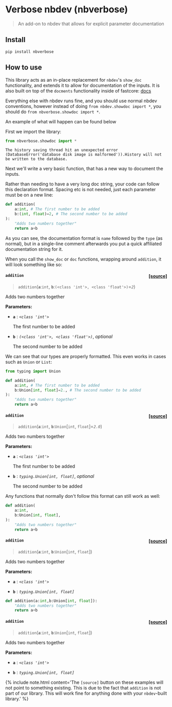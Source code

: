 
# Verbose nbdev (nbverbose)
> An add-on to nbdev that allows for explicit parameter documentation


## Install

`pip install nbverbose`

## How to use

This library acts as an in-place replacement for `nbdev`'s `show_doc` functionality, and extends it to allow for documentation of the inputs. It is also built on top of the `docments` functionality inside of fastcore: [docs](https://fastcore.fast.ai/docments)

Everything else with nbdev runs fine, and you should use normal nbdev conventions, however instead of doing `from nbdev.showdoc import *`, you should do `from nbverbose.showdoc import *`.

An example of what will happen can be found below

First we import the library:

```python
from nbverbose.showdoc import *
```

    The history saving thread hit an unexpected error (DatabaseError('database disk image is malformed')).History will not be written to the database.


Next we'll write a very basic function, that has a new way to document the inputs.

Rather than needing to have a very long doc string, your code can follow this declaration format. Spacing etc is not needed, just each parameter must be on a new line:

```python
def addition(
    a:int, # The first number to be added
    b:(int, float)=2, # The second number to be added
):
    "Adds two numbers together"
    return a+b
```

As you can see, the documentation format is `name` followed by  the `type` (as normal), but in a single-line comment afterwards you put a quick affiliated documentation string for it. 

When you call the `show_doc` or `doc` functions, wrapping around `addition`, it will look something like so:


<h4 id="addition" class="doc_header"><code>addition</code><a href="__main__.py#L1" class="source_link" style="float:right">[source]</a></h4>

> <code>addition</code>(**`a`**:`int`, **`b`**:`(<class 'int'>, <class 'float'>)`=*`2`*)

Adds two numbers together

**Parameters:**


 - **`a`** : *`<class 'int'>`*	<p>The first number to be added</p>


 - **`b`** : *`(<class 'int'>, <class 'float'>)`*, *optional*	<p>The second number to be added</p>




We can see that our types are properly formatted. This even works in cases such as `Union` or `List`:

```python
from typing import Union

def addition(
    a:int, # The first number to be added
    b:Union[int, float]=2., # The second number to be added
):
    "Adds two numbers together"
    return a+b
```


<h4 id="addition" class="doc_header"><code>addition</code><a href="__main__.py#L3" class="source_link" style="float:right">[source]</a></h4>

> <code>addition</code>(**`a`**:`int`, **`b`**:`Union`\[`int`, `float`\]=*`2.0`*)

Adds two numbers together

**Parameters:**


 - **`a`** : *`<class 'int'>`*	<p>The first number to be added</p>


 - **`b`** : *`typing.Union[int, float]`*, *optional*	<p>The second number to be added</p>




Any functions that normally don't follow this format can still work as well:

```python
def addition(
    a:int,
    b:Union[int, float],
):
    "Adds two numbers together"
    return a+b
```


<h4 id="addition" class="doc_header"><code>addition</code><a href="__main__.py#L1" class="source_link" style="float:right">[source]</a></h4>

> <code>addition</code>(**`a`**:`int`, **`b`**:`Union`\[`int`, `float`\])

Adds two numbers together

**Parameters:**


 - **`a`** : *`<class 'int'>`*

 - **`b`** : *`typing.Union[int, float]`*



```python
def addition(a:int,b:Union[int, float]):
    "Adds two numbers together"
    return a+b
```


<h4 id="addition" class="doc_header"><code>addition</code><a href="__main__.py#L1" class="source_link" style="float:right">[source]</a></h4>

> <code>addition</code>(**`a`**:`int`, **`b`**:`Union`\[`int`, `float`\])

Adds two numbers together

**Parameters:**


 - **`a`** : *`<class 'int'>`*

 - **`b`** : *`typing.Union[int, float]`*



{% include note.html content='The `[source]` button on these examples will not point to something existing. This is due to the fact that `addition` is not part of our library. This will work fine for anything done with your `nbdev`-built library.' %}
